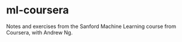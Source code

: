 # ml-coursera
Notes and exercises from the Sanford Machine Learning course from Coursera, with Andrew Ng. 
